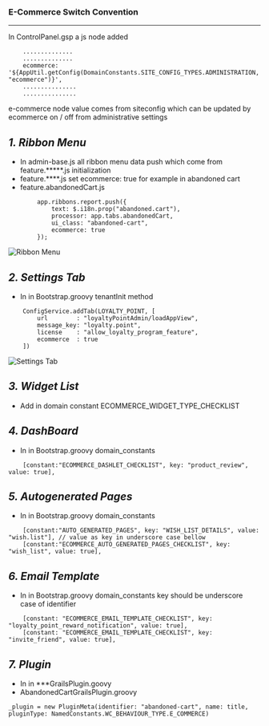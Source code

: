 ### E-Commerce Switch Convention
---

In ControlPanel.gsp a js node added 
```
    ..............
    ..............
    ecommerce:  '${AppUtil.getConfig(DomainConstants.SITE_CONFIG_TYPES.ADMINISTRATION, "ecommerce")}',
    ...............
    ...............
```

e-commerce node value comes from siteconfig which can be updated by ecommerce on / off from administrative settings

***1. Ribbon Menu***
---
- In admin-base.js all ribbon menu data push which come from feature.*****.js initialization 
- feature.****.js set ecommerce: true for example in abandoned cart 
- feature.abandonedCart.js
```
		app.ribbons.report.push({
			text: $.i18n.prop("abandoned.cart"),
			processor: app.tabs.abandonedCart,
			ui_class: "abandoned-cart",
			ecommerce: true
		});
```
![Ribbon Menu](/resource/images/ribon-menu.png)
			
***2. Settings Tab***
---
- In in Bootstrap.groovy tenantInit method 
```
    ConfigService.addTab(LOYALTY_POINT, [
        url        : "loyaltyPointAdmin/loadAppView",
        message_key: "loyalty.point",
        license    : "allow_loyalty_program_feature",
        ecommerce  : true
    ])
```

![Settings Tab](/resource/images/settings-tab.png)

***3. Widget List***
---
- Add in domain constant ECOMMERCE_WIDGET_TYPE_CHECKLIST

***4. DashBoard***
---
- In in Bootstrap.groovy domain_constants 
``` 
	[constant:"ECOMMERCE_DASHLET_CHECKLIST", key: "product_review", value: true],
```

***5. Autogenerated Pages***
---
- In in Bootstrap.groovy domain_constants 
``` 
	[constant:"AUTO_GENERATED_PAGES", key: "WISH_LIST_DETAILS", value: "wish.list"], // value as key in underscore case bellow
	[constant:"ECOMMERCE_AUTO_GENERATED_PAGES_CHECKLIST", key: "wish_list", value: true],

```

***6. Email Template***
---
- In in Bootstrap.groovy domain_constants key should be underscore case of identifier 
``` 
    [constant: "ECOMMERCE_EMAIL_TEMPLATE_CHECKLIST", key: "loyalty_point_reward_notification", value: true],
    [constant: "ECOMMERCE_EMAIL_TEMPLATE_CHECKLIST", key: "invite_friend", value: true],
```

	
***7. Plugin***
---
- In in ***GrailsPlugin.goovy 
- AbandonedCartGrailsPlugin.groovy
``` 
_plugin = new PluginMeta(identifier: "abandoned-cart", name: title, pluginType: NamedConstants.WC_BEHAVIOUR_TYPE.E_COMMERCE)
```
	